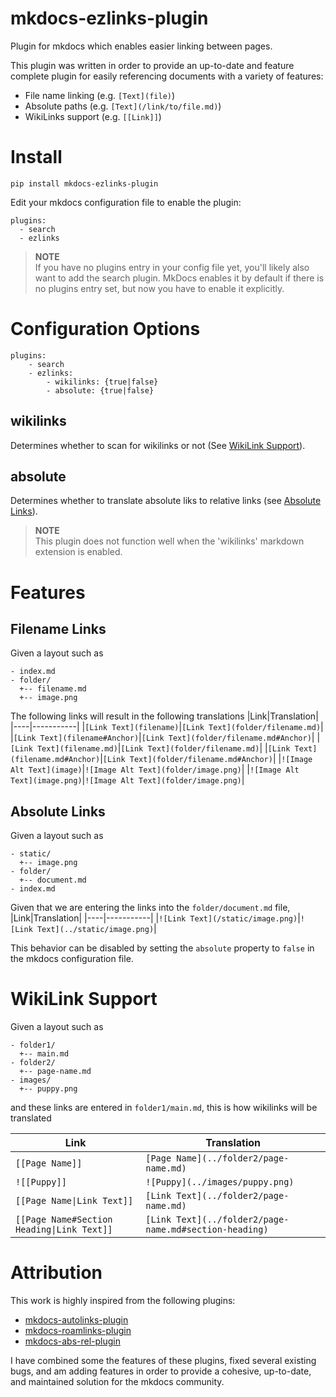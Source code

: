 # mkdocs-ezlinks-plugin
Plugin for mkdocs which enables easier linking between pages.

This plugin was written in order to provide an up-to-date and
feature complete plugin for easily referencing documents
with a variety of features:
* File name linking (e.g. `[Text](file)`)
* Absolute paths (e.g. `[Text](/link/to/file.md)`)
* WikiLinks support (e.g. `[[Link]]`)

# Install
```
pip install mkdocs-ezlinks-plugin
```

Edit your mkdocs configuration file to enable the plugin:
```
plugins:
  - search
  - ezlinks
```
> **NOTE**  
>   If you have no plugins entry in your config file yet, you'll likely also want to add the search plugin. MkDocs enables it by default if there is no plugins entry set, but now you have to enable it explicitly.

# Configuration Options
```
plugins:
    - search
    - ezlinks:
        - wikilinks: {true|false}
        - absolute: {true|false}
```
## wikilinks
Determines whether to scan for wikilinks or not (See [WikiLink Support](#wikilink-support)).

## absolute
Determines whether to translate absolute liks to relative links (see [Absolute Links](#absolute-links)).
> **NOTE**  
>  This plugin does not function well when the 'wikilinks' markdown extension is enabled. 

# Features
## Filename Links
Given a layout such as
```
- index.md
- folder/
  +-- filename.md
  +-- image.png
```
The following links will result in the following translations
|Link|Translation|
|----|-----------|
|`[Link Text](filename)`|`[Link Text](folder/filename.md)`|
|`[Link Text](filename#Anchor)`|`[Link Text](folder/filename.md#Anchor)`|
|`[Link Text](filename.md)`|`[Link Text](folder/filename.md)`|
|`[Link Text](filename.md#Anchor)`|`[Link Text](folder/filename.md#Anchor)`|
|`![Image Alt Text](image)`|`![Image Alt Text](folder/image.png)`|
|`![Image Alt Text](image.png)`|`![Image Alt Text](folder/image.png)`|


## Absolute Links
Given a layout such as
```
- static/
  +-- image.png
- folder/
  +-- document.md
- index.md
```
Given that we are entering the links into the `folder/document.md` file,
|Link|Translation|
|----|-----------|
|`![Link Text](/static/image.png)`|`![Link Text](../static/image.png)`|

This behavior can be disabled by setting the `absolute` property to `false` in the mkdocs configuration file.

# WikiLink Support
Given a layout such as
```
- folder1/
  +-- main.md
- folder2/
  +-- page-name.md
- images/
  +-- puppy.png
```
and these links are entered in `folder1/main.md`, this is how wikilinks will be translated

|Link|Translation|
|----|-----------|
|`[[Page Name]]`|`[Page Name](../folder2/page-name.md)`|
|`![[Puppy]]`|`![Puppy](../images/puppy.png)`|`[[Page Name#Section Heading]]`|`[Page Name](../relative/path/to/page-name.md#section-heading)`|
|`[[Page Name\|Link Text]]`|`[Link Text](../folder2/page-name.md)`|
|`[[Page Name#Section Heading\|Link Text]]`|`[Link Text](../folder2/page-name.md#section-heading)`|


# Attribution
This work is highly inspired from the following plugins:
  - [mkdocs-autolinks-plugin](https://github.com/midnightprioriem/mkdocs-autolinks-plugin/)
  - [mkdocs-roamlinks-plugin](https://github.com/Jackiexiao/mkdocs-roamlinks-plugin)
  - [mkdocs-abs-rel-plugin](https://github.com/sander76/mkdocs-abs-rel-plugin)

  I have combined some the features of these plugins, fixed several existing bugs, and am adding features in order to
  provide a cohesive, up-to-date, and maintained solution for the mkdocs community.
